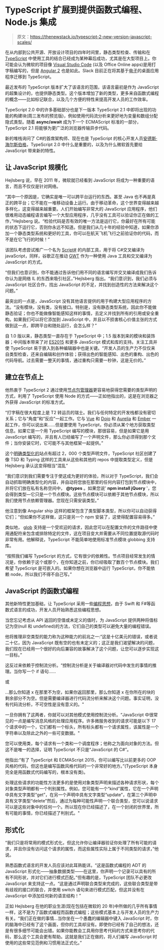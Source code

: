 # TypeScript 扩展到提供函数式编程、Node.js 集成

> 原文：<https://thenewstack.io/typescript-2-new-version-javascript-scales/>

在从内部到公共开源、开放设计项目的四年时间里，静态类型检查、传输和在 [TypeScript](http://www.typescriptlang.org/) 中使用工具的结合已经成为某种幕后成功，尤其是在大型项目上。你可能会认为微软的项目像 [Visual Studio Code](https://code.visualstudio.com) (以及 Office Online apps)是用打字稿编写的，但是 [Angular 2](https://thenewstack.io/google-preps-angular-2-final-release/) 也是如此。Slack 目前正在将其基于[电子](https://thenewstack.io/electron-brings-cross-platform-javascript-apps-to-the-desktop/)的桌面应用程序迁移到 TypeScript。

最近发布的 TypeScript 版本扩大了该语言的范围，该语言最初是作为 JavaScript 的超集设计的，也提供静态类型。这个版本增加了新的类型，更多来自函数式编程的概念——比如标记联合，以及几个方便的特性来提高开发人员的工作效率。

TypeScript 2.0 中的许多基础部分也是下一版本 TypeScript 2.1 中即将出现的功能的构建块(周三发布的预览版)，例如使用代码流分析来更好地为变量和数组分配隐式类型。随着 **async/await** 成为下一个 ECMAScript 标准的一部分，TypeScript 2.1 将能够为更广泛的浏览器传输异步代码。

新的堆栈询问了 C#的首席架构师、现在也是 TypeScript 的核心开发人员[安德斯·海尔斯伯格](https://github.com/ahejlsberg)，TypeScript 2.0 中什么是重要的，以及为什么微软首先要给 JavaScript 带来新的特性。

## 让 JavaScript 规模化

Hejlsberg 说，早在 2011 年，微软就已经看到 JavaScript 将成为一种重要的语言，而且不仅仅是针对网络。

“其中一个原因是，它确实是唯一可以跨平台运行的东西。甚至 Java 也不再是真正的跨平台；它不能在一堆移动设备上运行。由于移动革命，这个世界变得越来越多样化，这变得越来越重要。人们开始编写非常大的 JavaScript 应用程序，他们很难用动态编程语言编写一个大型应用程序，几乎没有工具可以验证你正在做的工作，”Hejlsberg 说。“检验代码是否有效的唯一方法是运行它，你最好在所有可能的状态下运行它，否则你永远不知道。但是我们从几十年的经验中知道，如果你添加一个静态类型系统和更好的工具，你可以在航天飞机飞行之前验证你的代码，而不是在它飞行的时候！”

该团队考虑尝试推广一个名为 [Script#](https://github.com/nikhilk/scriptsharp) 的内部工具，用于将 C#交叉编译为 javaScript，同样，谷歌正在推动 [GWT](http://www.gwtproject.org/overview.html) 作为一种使用 Java 工具和交叉编译为 JavaScript 的方式。

“但我们也意识到，你不能通过告诉他们用不同的语言编写并交叉编译成我们告诉你认为是网络 IL 的东西来吸引社区，”Hejlsberg 指出。“我们意识到，我们必须与 JavaScript 社区合作，找出 JavaScript 的不足，并找到创造性的方法来解决这个问题。”

最突出的一点是，JavaScript 没有其他语言提供的用于构建大型应用程序的方法。“没有模块，没有类，没有接口。特别是，没有静态类型系统，因此你不能做静态验证；你也不能做像智能感知这样的事情，去定义并找到所有的引用或安全重构。如果我们可以将它添加到 JavaScript 中，并且以不损害核心价值主张的方式做到这一点，即跨平台和随处运行，会怎么样？”

自 1.0 版以来，静态类型一直存在于 TypeScript 中；1.5 版本到来的模块和装饰器；中间版本带来了对 [ES2015](https://www.codeschool.com/courses/es2015-the-shape-of-javascript-to-come) 和更多 JavaScript 模式和库的支持。关注工具并使 TypeScript 易于嵌入到各种编辑器中也是关键。“开发人员的生产力不仅仅来自类型检查，还来自编辑和创作体验；获得出色的智能感知、出色的重构、出色的代码导航。过去需要一整天的事情，通过重构只需要一秒钟，这是无价的。”

## 建立在节点上

他热衷于 TypeScript 2 通过使用[节点包管理器](https://www.npmjs.com/)更容易地获得您需要的类型声明的方式，利用了 TypeScript 使用 Node 的方式——正如他指出的，这是在浏览器之外获得 JavaScript 的标准方式。

“打字稿在很大程度上是 T2 转运员的瑞士。我们与任何特定的开发栈都没有密切关系；它与“角度”和“反应”一起工作。它与 [Vue](https://vuejs.org/) 和 [Dojo](https://dojotoolkit.org/) 和 [Aurelia](http://aurelia.io/) 和 [Ember](http://emberjs.com/) 一起工作，你可以说出来……但是要使用 TypeScript，你必须从某个地方获取类型信息。如果它是一个用 TypeScript 编写的模块，那很容易，但是如果它是用 JavaScript 编写的，并且有人已经编写了一个声明文件，那么你必须得到那个文件；当你安装它时，它可能不与其他框架一起提供。”

这个[明确类型化的](http://definitelytyped.org/)站点有超过 2，000 个类型声明文件，TypeScript 社区创建了像 TSD 和 Typing 这样的工具来从这些和其他的 repos 中提取类型定义，但是 Hejlsberg 承认这变得相当“混乱”

“我们意识到我们需要专注于使这成为更好的体验，所以对于 TypeScript，我们会自动抓取明确类型化的内容，并自动将您放在那里的任何内容打包到节点模块中，并将它们放在私有名称空间中， **@types** 。如果您说' **npm install jQuery** '，您会得到类型—它只是一个节点模块。这些节点模块可以依赖于其他节点模块，所以我们使用节点依赖管理器。您现在只需安装类型。”

他注意到像 Angular ship 这样的框架包含了类型脚本类型，所以你可以自动获得它们；“但如果你不这样做，这只是另一个 npm 安装了，这使得配置容易得多。”

类似地， [glob](http://www.tcl.tk/man/tcl8.5/TclCmd/glob.htm) 支持是一个受欢迎的请求，因此您可以在配置文件的文件路径中使用通配符来包含或排除特定的文件，这在项目变大并需要从不同位置提取源代码时非常有用。他解释说，TypeScript 不能简单地使用标准节点模块 globbing 支持库。

“按照我们编写 TypeScript 的方式，它有很少的依赖性。节点项目经常发生的情况是，你依赖于这个或那个，在你知道之前，你已经吸取了数百个节点模块。我们希望 TypeScript 是可嵌入的。如果你想在浏览器中运行 TypeScript，你不能依赖 node，所以我们不得不自己写。”

## JavaScript 的函数式编程

其他新特性更加基础，让 TypeScript 采用一些[编程思想](https://maryrosecook.com/blog/post/a-practical-introduction-to-functional-programming)，由于 Swift 和 F#等函数式语言的成功，开发人员开始熟悉这些编程思想。

当您忘记考虑从 API 返回的空值或未定义的值时，为 JavaScript 提供两种将值标记为空(null 和 undefined)的方法，它们自己的类型可以避免大量的编程错误。

他将推理非空类型的能力称为这种能力的前兆之一:“这是十亿美元的错误，或者说二十亿，因为 JavaScript 既有空的也有未定义的；这正是我们渴望解决的问题，我们现在已经用一个很好的向后兼容的故事解决了这个问题，让您可以逐步实现这一目标。”

这反过来依赖于控制流分析。“控制流分析是关于编译器对代码中发生的事情的推理。当你写一个 if 语句……

或

…那么你知道 x 在那里不为空，如果你返回那里，那么你知道 x 在你所在的块的剩余部分不为空。但是需要编译器进行代码流分析来解决这个问题。事实证明，没有代码流分析，不可空性是没有意义的。"

一旦你拥有了这两者，你就可以对其他模式使用控制流分析。“JavaScript 中很常见的一点是编写消息风格的处理应用程序。许多微服务收到的请求可能是以下 17 个请求中的一个，它们都有一个标头，所有标头都有一个请求属性，该属性是一个字符串以及除此之外的一些可变数据。"

您可以使用类，每个请求有一个类和一个调度程序；他称之为面向对象的方法。但这不是唯一的选择，证明 TypeScript 不只是“JavaScript 的 C#”。

他指出:“有了 TypeScript 和 ECMAScript 2015，你可以编写比以前更多的 OOP 风格的代码，但这也是编写函数风格代码的一个非常好的地方。”(TypeScript 本身完全是用函数式代码编写的，根本没有类)。

处理这些请求的功能性方法更多的是使用对象类型声明来描述各种请求形状，每个对象类型声明都有一个判别属性。例如，您可能有一个“kind”属性，它在一个声明中具有文字类型“get”，在另一个声明中具有文字类型“update”，在第三个声明中具有文字类型“delete”然后，通过为每种可能性声明一个联合类型，您可以说请求可以是这些对象中的任何一个。所以现在你已经描述了，在一个封闭的世界里，所有可能的事情，你已经描述了判别式。"

## 形式化

“我们只是将常用的模式形式化，但这允许你让编译器验证你处理了所有可能的请求，并且你没有访问这个请求的属性，而这些属性实际上属于不同类型的请求，”他说。

熟悉函数式语言的开发人员应该对此耳熟能详。“这是函数式编程的 ADT 的 JavaScript 形式化——抽象数据类型——在这里，你声明一个记录可以具有的所有不同形状，并对它们进行模式匹配。”但有趣的是，TypeScript 团队不必更改 JavaScript 来支持这一点。“这是通过声明联合类型来完成的，这些联合类型是带有歧视的接口的联合，并使用 switch 语句来进行模式匹配，但这并没有在 JavaScript 中添加任何新的语言结构！”

正如 Hejlsberg 在他的职业生涯(现在包括在微软的 20 年)中所做的几乎所有事情一样，这不是为了函数式编程而函数式编程；这些模式基本上与开发人员的生产力有关。“我们正在做的事情…当你坐在一个愚蠢的编辑器中键入 JavaScript 时，你的脑海中已经有了这个画面，但你的工具却没有。即使你已经有了自己的想法，还是有很多细节可能会出错。如果你能教会工具用你思考代码的方式来思考你的代码，那么这个工具会更有帮助。这就是我们正在做的，将人们编写 JavaScript 时使用的这些常见范例和习惯用法正式化。”

<svg xmlns:xlink="http://www.w3.org/1999/xlink" viewBox="0 0 68 31" version="1.1"><title>Group</title> <desc>Created with Sketch.</desc></svg>
